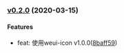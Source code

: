 ### [v0.2.0](https://github.com/BearJ/icon/compare/v0.0.4...v0.2.0) (2020-03-15)

#### Features
* feat: 使用weui-icon v1.0.0([8baff59](https://github.com/BearJ/icon/commit/8baff59))
